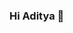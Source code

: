 ### Hi Aditya 👋

<!--
**harshitaditya/harshitaditya** is a ✨ _special_ ✨ repository because its `README.md` (this file) appears on your GitHub profile.

Here are some ideas to get you started:

- 🔭 I’m currently working on DSA
- 🌱 I’m currently learning java and DSA
- 👯 I’m looking to collaborate on ...
- 🤔 I’m looking for help with ...
- 💬 Ask me about ...
- 📫 How to reach me: kumaraditya02072004@gmail.com
- 😄 Pronouns: 
- ⚡ Fun fact: ...
-->
